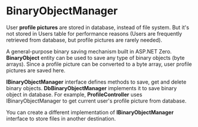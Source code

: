 # BinaryObjectManager

User **profile pictures** are stored in database, instead of file system. But it's not stored in Users table for performance reasons (Users are frequently retrieved from database, but profile pictures are rarely needed).

A general-purpose binary saving mechanism built in ASP.NET Zero. **BinaryObject** entity can be used to save any type of binary objects (byte arrays). Since a profile picture can be converted to a byte array, user profile pictures are saved here.

**IBinaryObjectManager** interface defines methods to save, get and delete binary objects. **DbBinaryObjectManager** implements it to save binary object in database. For example, **ProfileController** uses IBinaryObjectManager to get current user's profile picture from database.

You can create a different implementation of **IBinaryObjectManager** interface to store files in another destination.